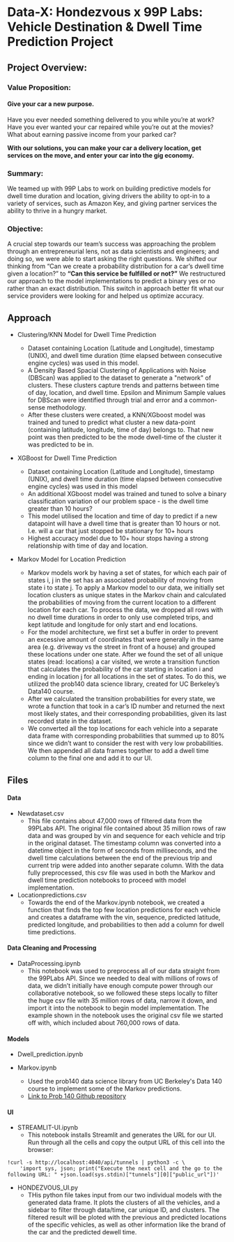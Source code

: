 # Data-X: Hondezvous x 99P Labs: Vehicle Destination & Dwell Time Prediction Project

## Project Overview:
### Value Proposition:
#### Give your car a new purpose.

Have you ever needed something delivered to you while you’re at work? Have you ever wanted your car repaired while you’re out at the movies? What about earning passive income from your parked car?

**With our solutions, you can make your car a delivery location,  get services on the move, and enter your car into the gig economy.**
### Summary:
We teamed up with 99P Labs to work on building predictive models for dwell time duration and location, giving drivers the ability to opt-in to a variety of services, such as Amazon Key, and giving partner services the ability to thrive in a hungry market.

### Objective:
A crucial step towards our team’s success was approaching the problem through an entrepreneurial lens, not as data scientists and engineers; and doing so, we were able to start asking the right questions. We shifted our thinking from “Can we create a probability distribution for a car’s dwell time given a location?” to **“Can this service be fulfilled or not?”** We restructured our approach to the model implementations to predict a binary yes or no rather than an exact distribution. This switch in approach better fit what our service providers were looking for and helped us optimize accuracy.

## Approach
* Clustering/KNN Model for Dwell Time Prediction
  * Dataset containing Location (Latitude and Longitude), timestamp (UNIX), and dwell time duration (time elapsed between consecutive engine cycles) was used in this model.
  * A Density Based Spacial Clustering of Applications with Noise (DBScan) was applied to the dataset to generate a "network" of clusters. These clusters capture trends and patterns between time of day, location, and dwell time. Epsilon and Minimum Sample values for DBScan were identified through trial and error and a common-sense methodology.
  * After these clusters were created, a KNN/XGboost model was trained and tuned to predict what cluster a new data-point (containing latitude, longitude, time of day) belongs to. That new point was then predicted to be the mode dwell-time of the cluster it was predicted to be in. 
* XGBoost for Dwell Time Prediction
  * Dataset containing Location (Latitude and Longitude), timestamp (UNIX), and dwell time duration (time elapsed between consecutive engine cycles) was used in this model 
  * An additional XGboost model was trained and tuned to solve a binary classification variation of our problem space - is the dwell time greater than 10 hours?
  * This model utilised the location and time of day to predict if a new datapoint will have a dwell time that is greater than 10 hours or not. I.e. will a car that just stopped be stationary for 10+ hours
  * Highest accuracy model due to 10+ hour stops having a strong relationship with time of day and location.


* Markov Model for Location Prediction
  * Markov models work by having a set of states, for which each pair of states i, j in the set has an associated probability of moving from state i to state j. To apply a Markov model to our data, we initially set location clusters as unique states in the Markov chain and calculated the probabilities of moving from the current location to a different location for each car. To process the data, we dropped all rows with no dwell time durations in order to only use completed trips, and kept latitude and longitude for only start and end locations.
  * For the model architecture, we first set a buffer in order to prevent an excessive amount of coordinates that were generally in the same area (e.g. driveway vs the street in front of a house) and grouped these locations under one state. After we found the set of all unique states (read: locations) a car visited, we wrote a transition function that calculates the probability of the car starting in location i and ending in location j for all locations in the set of states. To do this, we utilized the prob140 data science library, created for UC Berkeley’s Data140 course.
  * After we calculated the transition probabilities for every state, we wrote a function that took in a car’s ID number and returned the next most likely states, and their corresponding probabilities, given its last recorded state in the dataset.
  * We converted all the top locations for each vehicle into a separate data frame with corresponding probabilities that summed up to 80% since we didn’t want to consider the rest with very low probabilities. We then appended all data frames together to add a dwell time column to the final one and add it to our UI.


## Files
#### Data
* Newdataset.csv
   * This file contains about 47,000 rows of filtered data from the 99PLabs API. The original file contained about 35 million rows of raw data and was grouped by vin and sequence for each vehicle and trip in the original dataset. The timestamp column was converted into a datetime object in the form of seconds from milliseconds, and the dwell time calculations between the end of the previous trip and current trip were added into another separate column. With the data fully preprocessed, this csv file was used in both the Markov and dwell time prediction notebooks to proceed with model implementation.
* Locationpredictions.csv
   * Towards the end of the Markov.ipynb notebook, we created a function that finds the top few location predictions for each vehicle and creates a dataframe with the vin, sequence, predicted latitude, predicted longitude, and probabilities to then add a column for dwell time predictions.
#### Data Cleaning and Processing
* DataProcessing.ipynb
  * This notebook was used to preprocess all of our data straight from the 99PLabs API. Since we needed to deal with millions of rows of data, we didn’t initially have enough compute power through our collaborative notebook, so we followed these steps locally to filter the huge csv file with 35 million rows of data, narrow it down, and import it into the notebook to begin model implementation. The example shown in the notebook uses the original csv file we started off with, which included about 760,000 rows of data.


#### Models
* Dwell_prediction.ipynb

* Markov.ipynb
  * Used the prob140 data science library from UC Berkeley's Data 140 course to implement some of the Markov predictions.
  * [Link to Prob 140 Github repository](https://github.com/prob140/prob140)

 #### UI

* STREAMLIT-UI.ipynb
  * This notebook installs Streamlit and generates the URL for our UI. Run through all the cells and copy the output URL of this cell into the browser:
```python:
!curl -s http://localhost:4040/api/tunnels | python3 -c \
    'import sys, json; print("Execute the next cell and the go to the following URL: " +json.load(sys.stdin)["tunnels"][0]["public_url"])'
```
* HONDEZVOUS_UI.py
  * THis python file takes input from our two individual models with the generated data frame. It plots the clusters of all the vehicles, and a sidebar to filter through data/time, car unique ID, and clusters. The filtered result will be ploted with the previous and predicted locations of the specific vehicles, as well as other information like the brand of the car and the predicted dewell time.
  

